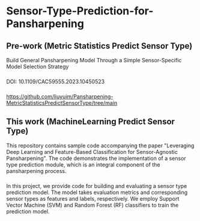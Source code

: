 # Sensor-Type-Prediction-for-Pansharpening
## Pre-work (Metric Statistics Predict Sensor Type)
Build General Pansharpening Model Through a Simple Sensor-Specific Model Selection Strategy
### 
DOI: 10.1109/CAC59555.2023.10450523
### 
https://github.com/liuyuim/Pansharpening-MetricStatisticsPredictSensorType/tree/main
## This work (MachineLearning Predict Sensor Type)
This repository contains sample code accompanying the paper "Leveraging Deep Learning and Feature-Based Classification for Sensor-Agnostic Pansharpening". The code demonstrates the implementation of a sensor type prediction module, which is an integral component of the pansharpening process.
###
In this project, we provide code for building and evaluating a sensor type prediction model. The model takes evaluation metrics and corresponding sensor types as features and labels, respectively. We employ Support Vector Machine (SVM) and Random Forest (RF) classifiers to train the prediction model.
